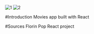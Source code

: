 ![1](https://user-images.githubusercontent.com/63557278/101296296-e95a8800-3822-11eb-9bba-582f7695cea3.png)
![2](https://user-images.githubusercontent.com/63557278/101296302-ed86a580-3822-11eb-9859-64f3ce2ff2ad.png)


#Introduction
Movies app built with React

#Sources
Florin Pop React project
